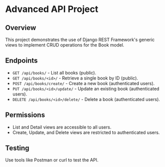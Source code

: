 # Advanced API Project

## Overview
This project demonstrates the use of Django REST Framework's generic views to implement CRUD operations for the Book model.

## Endpoints
- `GET /api/books/` - List all books (public).
- `GET /api/books/<id>/` - Retrieve a single book by ID (public).
- `POST /api/books/create/` - Create a new book (authenticated users).
- `PUT /api/books/<id>/update/` - Update an existing book (authenticated users).
- `DELETE /api/books/<id>/delete/` - Delete a book (authenticated users).

## Permissions
- List and Detail views are accessible to all users.
- Create, Update, and Delete views are restricted to authenticated users.

## Testing
Use tools like Postman or curl to test the API.
